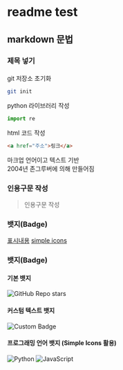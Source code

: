 # readme test

## markdown 문법
### 제목 넣기
####

git 저장소 초기화
```bash
git init
```

python 라이브러리 작성
```py
import re
```

html 코드 작성
```html
<a href="주소">링크</a>
```

마크업 언어이고 텍스트 기반  
2004년 존그루버에 의해 만들어짐  

### 인용구문 작성
> 인용구문 작성

### 뱃지(Badge)
[표시내용](url)
[simple icons](https://simpleicons.org)

### 뱃지(Badge)

#### 기본 뱃지
![GitHub Repo stars](https://img.shields.io/github/stars/github?style=social)

#### 커스텀 텍스트 뱃지
![Custom Badge](https://img.shields.io/badge/Study-Markdown-blue)

#### 프로그래밍 언어 뱃지 (Simple Icons 활용)
![Python](https://img.shields.io/badge/Python-3776AB?style=for-the-badge&logo=python&logoColor=white)
![JavaScript](https://img.shields.io/badge/JavaScript-F7DF1E?style=for-the-badge&logo=javascript&logoColor=black)


